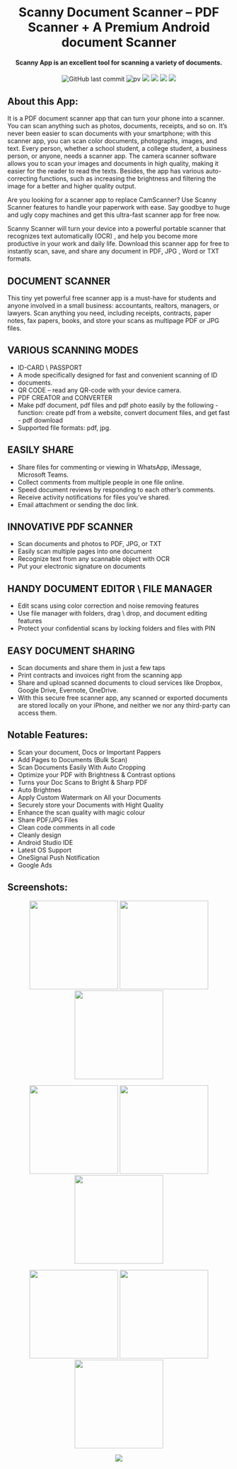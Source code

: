 
  <h1 align="center">Scanny Document Scanner – PDF Scanner + A Premium Android document Scanner</h1>
  
  <h4 align="center">Scanny App is an excellent tool for scanning a variety of documents.</h4>
  
<div align="center">

![GitHub last commit](https://img.shields.io/github/last-commit/AndroidWithRossyn/Scanny-Document-Scanner-CamScanner)
![pv](https://pageview.vercel.app/?github_repo=Scanny-Document-Scanner-CamScanner)
<a href="https://t.me/banrossyn" target="_blank"><img src="https://img.shields.io/badge/Telegram-%40banrossyn-28a8ea"></a>
<a href="https://wa.me/+919694260426/" target="_blank"><img src="https://img.shields.io/badge/whatsapp-%40+919694260426-28a8ea"></a>
<a href="https://www.linkedin.com/in/banrossyn/" target="_blank"><img src="https://img.shields.io/badge/LinkedIn-banrossyn-informational"></a>
<a href="mailto:banrossyn@gmail.com"><img src="https://img.shields.io/badge/Email-banrossyn%40gmail.com-blue"></a>

</div>

## About this App:
It is a PDF document scanner app that can turn your phone into a scanner. You can scan anything such as photos, documents, receipts, and so on.
It’s never been easier to scan documents with your smartphone; with this scanner app, you can scan color documents, photographs, images, and text. Every person, whether a school student, a college student, a business person, or anyone, needs a scanner app. The camera scanner software allows you to scan your images and documents in high quality, making it easier for the reader to read the texts. Besides, the app has various auto-correcting functions, such as increasing the brightness and filtering the image for a better and higher quality output.

Are you looking for a scanner app to replace CamScanner?
Use Scanny Scanner features to handle your paperwork with ease.
Say goodbye to huge and ugly copy machines and get this ultra-fast scanner app for free now.

Scanny Scanner will turn your device into a powerful portable scanner that recognizes text automatically (OCR) , and help you become more productive in your work and daily life. Download this scanner app for free to instantly scan, save, and share any document in PDF, JPG , Word or TXT formats.

## DOCUMENT SCANNER
This tiny yet powerful free scanner app is a must-have for students and anyone involved in a small business: accountants, realtors, managers, or lawyers. Scan anything you need, including receipts, contracts, paper notes, fax papers, books, and store your scans as multipage PDF or JPG files.

## VARIOUS SCANNING MODES
- ID-CARD \ PASSPORT 
- A mode specifically designed for fast and convenient scanning of ID
- documents.
- QR CODE – read any QR-code with your device camera.
- PDF CREATOR and CONVERTER
- Make pdf document, pdf files and pdf photo easily by the following - function: create pdf from a website, convert document files, and get fast - pdf download
- Supported file formats: pdf, jpg.

## EASILY SHARE
- Share files for commenting or viewing in WhatsApp, iMessage, Microsoft Teams.
- Collect comments from multiple people in one file online.
- Speed document reviews by responding to each other’s comments.
- Receive activity notifications for files you’ve shared.
- Email attachment or sending the doc link.

## INNOVATIVE PDF SCANNER
- Scan documents and photos to PDF, JPG, or TXT
- Easily scan multiple pages into one document
- Recognize text from any scannable object with OCR
- Put your electronic signature on documents

## HANDY DOCUMENT EDITOR \ FILE MANAGER
- Edit scans using color correction and noise removing features
- Use file manager with folders, drag \ drop, and document editing features
- Protect your confidential scans by locking folders and files with PIN

## EASY DOCUMENT SHARING
- Scan documents and share them in just a few taps
- Print contracts and invoices right from the scanning app
- Share and upload scanned documents to cloud services like Dropbox, Google Drive, Evernote, OneDrive.
- With this secure free scanner app, any scanned or exported documents are stored locally on your iPhone, and neither we nor any third-party can access them.

## Notable Features:
* Scan your document, Docs or Important Pappers
* Add Pages to Documents (Bulk Scan)
* Scan Documents Easily With Auto Cropping
* Optimize your PDF with Brightness & Contrast options
* Turns your Doc Scans to Bright & Sharp PDF
* Auto Brightnes
* Apply Custom Watermark on All your Documents
* Securely store your Documents with Hight Quality
* Enhance the scan quality with magic colour
* Share PDF/JPG Files
* Clean code comments in all code
* Cleanly design
* Android Studio IDE
* Latest OS Support
* OneSignal Push Notification
* Google Ads





  
## Screenshots:

 <p align="center">
    <a>
      <img src="https://user-images.githubusercontent.com/118904953/213910779-c2247717-cfc4-4ff7-ba37-aea715b50f2d.jpg" hight="400" width="200" />
    </a>
 <a>
      <img src="https://user-images.githubusercontent.com/118904953/213910783-14d3980a-36f2-495d-b1ed-333a705f38cb.jpg" hight="400" width="200" />
    </a>
  <a>
      <img src="https://user-images.githubusercontent.com/118904953/213910784-1c69ecfc-c086-41db-a9bf-cabf593b3722.jpg" hight="400" width="200" />
    </a>
 
  </p>


 <p align="center">
    <a>
      <img src="https://user-images.githubusercontent.com/118904953/213910785-80903567-72cb-4a13-b067-e45c54fd7db8.jpg" hight="400" width="200" />
    </a>
        <a>
      <img src="https://user-images.githubusercontent.com/118904953/213910786-eec85a2b-e2c3-4c0c-896b-3b25c7b2597b.jpg" hight="400" width="200" />
    </a> 
    <a>
      <img src="https://user-images.githubusercontent.com/118904953/213910787-f8a80d71-505b-4f8e-9c77-1b255dfc258a.jpg" hight="400" width="200" />
    </a>
  </p>
<p align="center">
    <a>
      <img src="https://user-images.githubusercontent.com/118904953/213910789-bac9e13c-e4b9-406a-9980-abc322f1a093.jpg" hight="400" width="200" />
    </a>
        <a>
      <img src="https://user-images.githubusercontent.com/118904953/213910790-111ee79b-720a-4b1e-983f-590f1fa7ac94.jpg" hight="400" width="200" />
    </a> 
    <a>
      <img src="https://user-images.githubusercontent.com/118904953/213910794-445add3d-5099-4151-be78-f64930234c87.jpg" hight="400" width="200" />
    </a>
  </p>
  

  


  
<p align="center">
  <img src="https://capsule-render.vercel.app/api?type=waving&color=gradient&height=60&section=footer"/>
</p>
